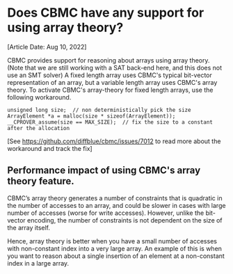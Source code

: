# Does CBMC have any support for using array theory?
[Article Date: Aug 10, 2022]

CBMC provides support for reasoning about arrays using array theory. (Note that we are still working with a SAT back-end here, and this does not use an SMT solver)
A fixed length array uses CBMC's typical bit-vector representation of an array, but a variable length array uses CBMC's array theory.
To activate CBMC's array-theory for fixed length arrays, use the following workaround.

```
unsigned long size;  // non deterministically pick the size
ArrayElement *a = malloc(size * sizeof(ArrayElement));
__CPROVER_assume(size == MAX_SIZE);  // fix the size to a constant after the allocation
```
[See https://github.com/diffblue/cbmc/issues/7012 to read more about the workaround and track the fix]

## Performance impact of using CBMC's array theory feature.

CBMC’s array theory generates a number of constraints that is quadratic in the number of accesses to an array, and could be slower in cases with large number of accesses (worse for write accesses). However, unlike the bit-vector encoding, the number of constraints is not dependent on the size of the array itself.

Hence, array theory is better when you have a small number of accesses with non-constant index into a very large array. An example of this is when you want to reason about a single insertion of an element at a non-constant index in a large array.

